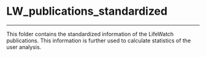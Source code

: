 # LW_publications_standardized

***

This folder contains the standardized information of the LifeWatch publications. 
This information is further used to calculate statistics of the user analysis.